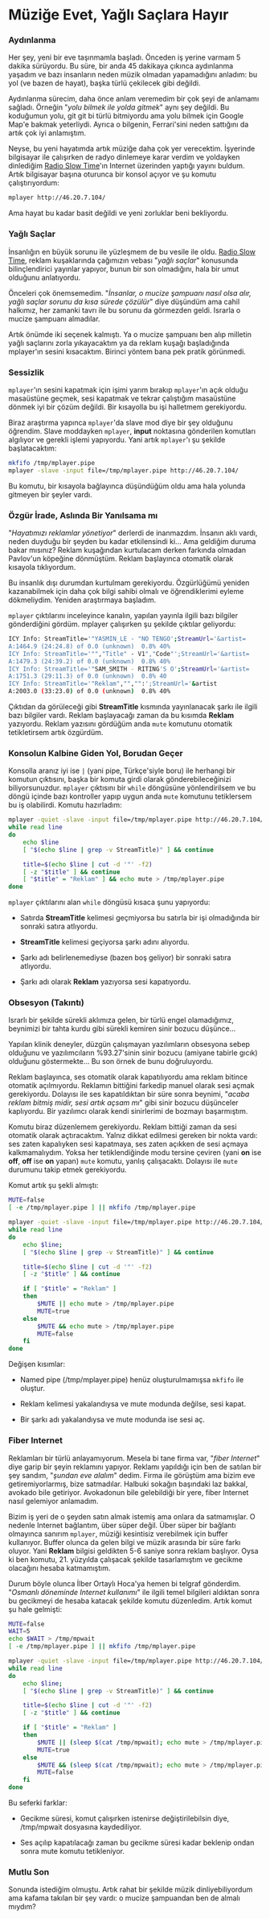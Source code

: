 Müziğe Evet, Yağlı Saçlara Hayır
================================

### Aydınlanma
Her şey, yeni bir eve taşınmamla başladı. Önceden iş yerine varmam 5 dakika
sürüyordu. Bu süre, bir anda 45 dakikaya çıkınca aydınlanma yaşadım ve bazı
insanların neden müzik olmadan yapamadığını anladım: bu yol (ve bazen de
hayat), başka türlü çekilecek gibi değildi.

Aydınlanma sürecim, daha önce anlam veremedim bir çok şeyi de anlamamı sağladı.
Örneğin "*yolu bilmek ile yolda gitmek*" aynı şey değildi. Bu koduğumun yolu,
git git bi türlü bitmiyordu ama yolu bilmek için Google Map'e bakmak
yeterliydi. Ayrıca o bilgenin, Ferrari'sini neden sattığını da artık çok iyi
anlamıştım.

Neyse, bu yeni hayatımda artık müziğe daha çok yer verecektim. İşyerinde
bilgisayar ile çalışırken de radyo dinlemeye karar verdim ve yoldayken
dinlediğim [Radio Slow Time](http://slowtime.com.tr/)'ın Internet üzerinden
yaptığı yayını buldum. Artık bilgisayar başına oturunca bir konsol açıyor ve
şu komutu çalıştırıyordum:

```bash
mplayer http://46.20.7.104/
```

Ama hayat bu kadar basit değildi ve yeni zorluklar beni bekliyordu.


### Yağlı Saçlar
İnsanlığın en büyük sorunu ile yüzleşmem de bu vesile ile oldu.
[Radio Slow Time](http://slowtime.com.tr/), reklam kuşaklarında çağımızın
vebası "*yağlı saçlar*" konusunda bilinçlendirici yayınlar yapıyor, bunun bir
son olmadığını, hala bir umut olduğunu anlatıyordu.

Önceleri çok önemsemedim. "*İnsanlar, o mucize şampuanı nasıl olsa alır, yağlı
saçlar sorunu da kısa sürede çözülür*" diye düşündüm ama cahil halkımız, her
zamanki tavrı ile bu sorunu da görmezden geldi. Israrla o mucize şampuanı
almadılar.

Artık önümde iki seçenek kalmıştı. Ya o mucize şampuanı ben alıp milletin yağlı
saçlarını zorla yıkayacaktım ya da reklam kuşağı başladığında mplayer'ın sesini
kısacaktım. Birinci yöntem bana pek pratik görünmedi.


### Sessizlik
```mplayer```'ın sesini kapatmak için işimi yarım bırakıp ```mplayer```'ın açık
olduğu masaüstüne geçmek, sesi kapatmak ve tekrar çalıştığım masaüstüne dönmek
iyi bir çözüm değildi. Bir kısayolla bu işi halletmem gerekiyordu.

Biraz araştırma yapınca ```mplayer```'da slave mod diye bir şey olduğunu
öğrendim. Slave moddayken ```mplayer```, **input** noktasına gönderilen
komutları algılıyor ve gerekli işlemi yapıyordu. Yani artık ```mplayer```'ı şu
şekilde başlatacaktım:

```bash
mkfifo /tmp/mplayer.pipe
mplayer -slave -input file=/tmp/mplayer.pipe http://46.20.7.104/
```

Bu komutu, bir kısayola bağlayınca düşündüğüm oldu ama hala yolunda gitmeyen
bir şeyler vardı.


### Özgür İrade, Aslında Bir Yanılsama mı
"*Hayatımızı reklamlar yönetiyor*" derlerdi de inanmazdım. İnsanın aklı vardı,
neden duyduğu bir şeyden bu kadar etkilensindi ki... Ama geldiğim duruma bakar
mısınız? Reklam kuşağından kurtulacam derken farkında olmadan Pavlov'un
köpeğine dönmüştüm. Reklam başlayınca otomatik olarak kısayola tıklıyordum.

Bu insanlık dışı durumdan kurtulmam gerekiyordu. Özgürlüğümü yeniden
kazanabilmek için daha çok bilgi sahibi olmalı ve öğrendiklerimi eyleme
dökmeliydim. Yeniden araştırmaya başladım.

```mplayer``` çıktılarını inceleyince kanalın, yapılan yayınla ilgili bazı
bilgiler gönderdiğini gördüm. mplayer çalışırken şu şekilde çıktılar geliyordu:

```bash
ICY Info: StreamTitle='"YASMIN_LE - "NO TENGO';StreamUrl='&artist=
A:1464.9 (24:24.8) of 0.0 (unknown)  0.8% 40%
ICY Info: StreamTitle='"","Title" - V1","Code"';StreamUrl='&artist=
A:1479.3 (24:39.2) of 0.0 (unknown)  0.8% 40%
ICY Info: StreamTitle='"SAM_SMITH - RITING'S O';StreamUrl='&artist=
A:1751.3 (29:11.3) of 0.0 (unknown)  0.8% 40
ICY Info: StreamTitle='"Reklam","","":';StreamUrl='&artist
A:2003.0 (33:23.0) of 0.0 (unknown)  0.8% 40%
```

Çıktıdan da görüleceği gibi **StreamTitle** kısmında yayınlanacak şarkı ile
ilgili bazı bilgiler vardı. Reklam başlayacağı zaman da bu kısımda **Reklam**
yazıyordu. Reklam yazısını gördüğüm anda ```mute``` komutunu otomatik
tetikletirsem artık özgürdüm.


### Konsolun Kalbine Giden Yol, Borudan Geçer
Konsolla aranız iyi ise ```|``` (yani pipe, Türkçe'siyle boru) ile herhangi bir
komutun çıktısını, başka bir komuta girdi olarak gönderebileceğinizi
biliyorsunuzdur. ```mplayer``` çıktısını bir ```while``` döngüsüne
yönlendirilsem ve bu döngü içinde bazı kontroller yapıp uygun anda ```mute```
komutunu tetiklersem bu iş olabilirdi. Komutu hazırladım:

```bash
mplayer -quiet -slave -input file=/tmp/mplayer.pipe http://46.20.7.104/ | \
while read line
do
    echo $line
    [ "$(echo $line | grep -v StreamTitle)" ] && continue

    title=$(echo $line | cut -d '"' -f2)
    [ -z "$title" ] && continue
    [ "$title" = "Reklam" ] && echo mute > /tmp/mplayer.pipe
done
```

```mplayer``` çıktılarını alan ```while``` döngüsü kısaca şunu yapıyordu:

* Satırda **StreamTitle** kelimesi geçmiyorsa bu satırla bir işi olmadığında
bir sonraki satıra atlıyordu.

* **StreamTitle** kelimesi geçiyorsa şarkı adını alıyordu.

* Şarkı adı belirlenemediyse (bazen boş geliyor) bir sonraki satıra atlıyordu.

* Şarkı adı olarak **Reklam** yazıyorsa sesi kapatıyordu.


### Obsesyon (Takıntı)
Israrlı bir şekilde sürekli aklımıza gelen, bir türlü engel olamadığımız,
beynimizi bir tahta kurdu gibi sürekli kemiren sinir bozucu düşünce...

Yapılan klinik deneyler, düzgün çalışmayan yazılımların obsesyona sebep
olduğunu ve yazılımcıların %93.27'sinin sinir bozucu (amiyane tabirle gıcık)
olduğunu göstermekte... Bu son örnek de bunu doğruluyordu.

Reklam başlayınca, ses otomatik olarak kapatılıyordu ama reklam bitince
otomatik açılmıyordu. Reklamın bittiğini farkedip manuel olarak sesi açmak
gerekiyordu. Dolayısı ile ses kapatıldıktan bir süre sonra beynimi, "*acaba
reklam bitmiş midir, sesi artık açsam mı*" gibi sinir bozucu düşünceler
kaplıyordu. Bir yazılımcı olarak kendi sinirlerimi de bozmayı başarmıştım.

Komutu biraz düzenlemem gerekiyordu. Reklam bittiği zaman da sesi otomatik
olarak açtıracaktım. Yalnız dikkat edilmesi gereken bir nokta vardı: ses zaten
kapalıyken sesi kapatmaya, ses zaten açıkken de sesi açmaya kalkmamalıydım.
Yoksa her tetiklendiğinde modu tersine çeviren (yani **on** ise **off**,
**off** ise **on** yapan) ```mute``` komutu, yanlış çalışacaktı. Dolayısı ile
```mute``` durumunu takip etmek gerekiyordu.

Komut artık şu şekli almıştı:

```bash
MUTE=false
[ -e /tmp/mplayer.pipe ] || mkfifo /tmp/mplayer.pipe

mplayer -quiet -slave -input file=/tmp/mplayer.pipe http://46.20.7.104/ | \
while read line
do
    echo $line;
    [ "$(echo $line | grep -v StreamTitle)" ] && continue

    title=$(echo $line | cut -d '"' -f2)
    [ -z "$title" ] && continue

    if [ "$title" = "Reklam" ]
    then
        $MUTE || echo mute > /tmp/mplayer.pipe
        MUTE=true
    else
        $MUTE && echo mute > /tmp/mplayer.pipe
        MUTE=false
    fi
done
```

Değişen kısımlar:

* Named pipe (/tmp/mplayer.pipe) henüz oluşturulmamışsa ```mkfifo``` ile
oluştur.

* Reklam kelimesi yakalandıysa ve mute modunda değilse, sesi kapat.

* Bir şarkı adı yakalandıysa ve mute modunda ise sesi aç.


### Fiber Internet
Reklamları bir türlü anlayamıyorum. Mesela bi tane firma var, "*fiber
Internet*" diye garip bir şeyin reklamını yapıyor. Reklamı yapıldığı için ben
de satılan bir şey sandım, "*şundan eve alalım*" dedim. Firma ile görüştüm ama
bizim eve getiremiyorlarmış, bize satmadılar. Halbuki sokağın başındaki laz
bakkal, avokado bile getiriyor. Avokadonun bile gelebildiği bir yere, fiber
Internet nasıl gelemiyor anlamadım.

Bizim iş yeri de o şeyden satın almak istemiş ama onlara da satmamışlar. O
nedenle Internet bağlantım, über süper değil. Über süper bir bağlantı olmayınca
sanırım ```mplayer```, müziği kesintisiz verebilmek için buffer kullanıyor.
Buffer olunca da gelen bilgi ve müzik arasında bir süre farkı oluyor. Yani
**Reklam** bilgisi geldikten 5-6 saniye sonra reklam başlıyor. Oysa ki ben
komutu, 21.  yüzyılda çalışacak şekilde tasarlamıştım ve gecikme olacağını
hesaba katmamıştım.

Durum böyle olunca İlber Ortaylı Hoca'ya hemen bi telgraf gönderdim. "*Osmanlı
döneminde Internet kullanımı*" ile ilgili temel bilgileri aldıktan sonra bu
gecikmeyi de hesaba katacak şekilde komutu düzenledim. Artık komut şu hale
gelmişti:

```bash
MUTE=false
WAIT=5
echo $WAIT > /tmp/mpwait
[ -e /tmp/mplayer.pipe ] || mkfifo /tmp/mplayer.pipe

mplayer -quiet -slave -input file=/tmp/mplayer.pipe http://46.20.7.104/ | \
while read line
do
    echo $line;
    [ "$(echo $line | grep -v StreamTitle)" ] && continue

    title=$(echo $line | cut -d '"' -f2)
    [ -z "$title" ] && continue

    if [ "$title" = "Reklam" ]
    then
        $MUTE || (sleep $(cat /tmp/mpwait); echo mute > /tmp/mplayer.pipe) &
        MUTE=true
    else
        $MUTE && (sleep $(cat /tmp/mpwait); echo mute > /tmp/mplayer.pipe) &
        MUTE=false
    fi
done
```

Bu seferki farklar:
* Gecikme süresi, komut çalışırken istenirse değiştirilebilsin diye,
/tmp/mpwait dosyasına kaydediliyor.

* Ses açılıp kapatılacağı zaman bu gecikme süresi kadar beklenip ondan sonra
mute komutu tetikleniyor.


### Mutlu Son
Sonunda istediğim olmuştu. Artık rahat bir şekilde müzik dinliyebiliyordum ama
kafama takılan bir şey vardı: o mucize şampuandan ben de almalı mıydım?
